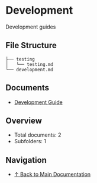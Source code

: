 # Development

Development guides

## File Structure

```
├── testing
│   └── testing.md
└── development.md
```

## Documents

- [Development Guide](./development.md)

## Overview

- Total documents: 2
- Subfolders: 1

## Navigation

- [↑ Back to Main Documentation](../)
